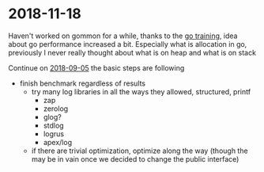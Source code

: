 # 2018-11-18

Haven't worked on gommon for a while, thanks to the [go training](https://github.com/ardanlabs/gotraining), 
idea about go performance increased a bit. Especially what is allocation in go, previously I never really thought
about what is on heap and what is on stack

Continue on [2018-09-05](2018-09-05-clean-up.md) the basic steps are following

- finish benchmark regardless of results
  - try many log libraries in all the ways they allowed, structured, printf
    - zap
    - zerolog
    - glog?
    - stdlog
    - logrus
    - apex/log
  - if there are trivial optimization, optimize along the way (though the may be in vain once we decided to change the public interface)